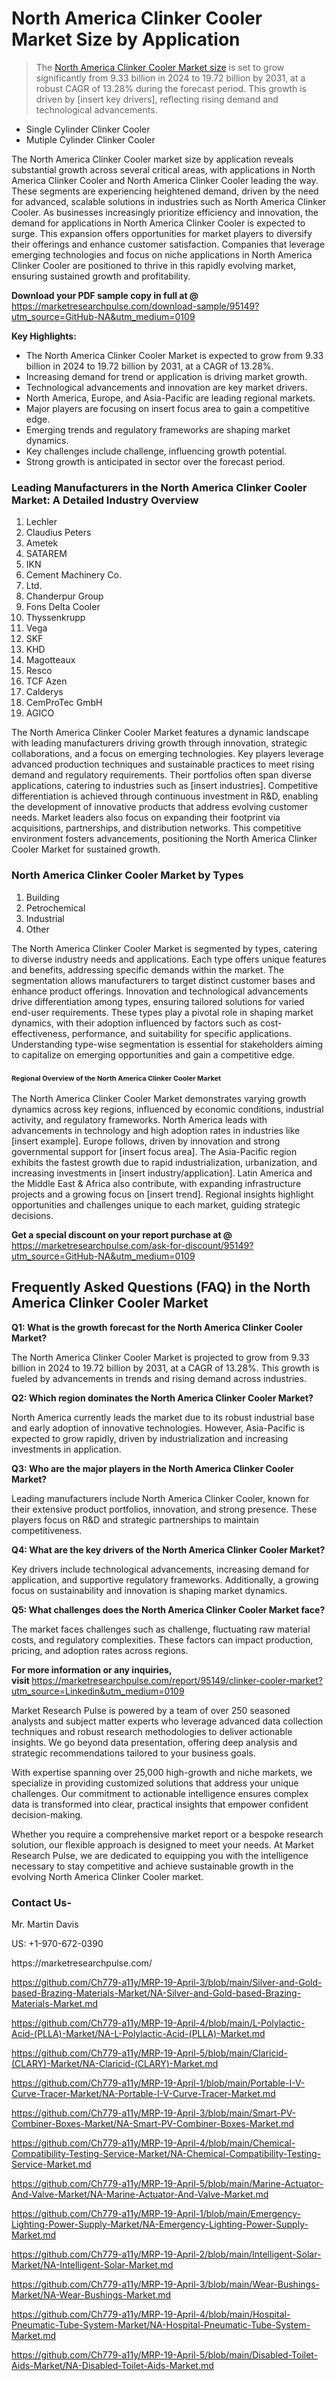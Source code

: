 <h1>North America Clinker Cooler Market&nbsp;Size by Application</h1><blockquote><p>The <a href="https://marketresearchpulse.com/download-sample/95149?utm_source=GitHub-NA&amp;utm_medium=0109">North America Clinker Cooler Market size</a> is set to grow significantly from 9.33 billion in 2024 to 19.72 billion by 2031, at a robust CAGR of 13.28% during the forecast period. This growth is driven by [insert key drivers], reflecting rising demand and technological advancements.</p></blockquote><ul><li>Single Cylinder Clinker Cooler<li> Mutiple Cylinder Clinker Cooler</li></ul><p>The North America Clinker Cooler market size by application reveals substantial growth across several critical areas, with applications in North America Clinker Cooler and North America Clinker Cooler leading the way. These segments are experiencing heightened demand, driven by the need for advanced, scalable solutions in industries such as North America Clinker Cooler. As businesses increasingly prioritize efficiency and innovation, the demand for applications in North America Clinker Cooler is expected to surge. This expansion offers opportunities for market players to diversify their offerings and enhance customer satisfaction. Companies that leverage emerging technologies and focus on niche applications in North America Clinker Cooler are positioned to thrive in this rapidly evolving market, ensuring sustained growth and profitability.</p><p><strong>Download your PDF sample copy in full at @ </strong><a href="https://marketresearchpulse.com/download-sample/95149?utm_source=GitHub-NA&amp;utm_medium=0109">https://marketresearchpulse.com/download-sample/95149?utm_source=GitHub-NA&amp;utm_medium=0109</a></p><p><strong>Key Highlights: </strong></p><ul><li>The North America Clinker Cooler Market is expected to grow from 9.33 billion in 2024 to 19.72 billion by 2031, at a CAGR of 13.28%.</li><li>Increasing demand for trend or application is driving market growth.</li><li>Technological advancements and innovation are key market drivers.</li><li>North America, Europe, and Asia-Pacific are leading regional markets.</li><li>Major players are focusing on insert focus area to gain a competitive edge.</li><li>Emerging trends and regulatory frameworks are shaping market dynamics.</li><li>Key challenges include challenge, influencing growth potential.</li><li>Strong growth is anticipated in sector over the forecast period.</li></ul><h3>Leading Manufacturers in the North America Clinker Cooler Market: A Detailed Industry Overview</h3><ol><li>Lechler</li><li>Claudius Peters</li><li>Ametek</li><li>SATAREM</li><li>IKN</li><li>Cement Machinery Co.</li><li>Ltd.</li><li>Chanderpur Group</li><li>Fons Delta Cooler</li><li>Thyssenkrupp</li><li>Vega</li><li>SKF</li><li>KHD</li><li>Magotteaux</li><li>Resco</li><li>TCF Azen</li><li>Calderys</li><li>CemProTec GmbH</li><li>AGICO</li></ol><div class="flex max-w-full flex-col flex-grow"><div class="min-h-8 text-message flex w-full flex-col items-end gap-2 whitespace-normal break-words [.text-message+&amp;]:mt-5" dir="auto" data-message-author-role="assistant" data-message-id="fd8432e4-4910-450d-b182-61b7bfb0a01f" data-message-model-slug="gpt-4o"><div class="flex w-full flex-col gap-1 empty:hidden first:pt-[3px]"><div class="markdown prose w-full break-words dark:prose-invert light"><p>The North America Clinker Cooler Market features a dynamic landscape with leading manufacturers driving growth through innovation, strategic collaborations, and a focus on emerging technologies. Key players leverage advanced production techniques and sustainable practices to meet rising demand and regulatory requirements. Their portfolios often span diverse applications, catering to industries such as [insert industries]. Competitive differentiation is achieved through continuous investment in R&amp;D, enabling the development of innovative products that address evolving customer needs. Market leaders also focus on expanding their footprint via acquisitions, partnerships, and distribution networks. This competitive environment fosters advancements, positioning the North America Clinker Cooler Market for sustained growth.</p></div></div></div></div><h3>North America Clinker Cooler Market by Types</h3><ol><li>Building<li> Petrochemical<li> Industrial<li> Other</li></ol><div class="flex max-w-full flex-col flex-grow"><div class="min-h-8 text-message flex w-full flex-col items-end gap-2 whitespace-normal break-words [.text-message+&amp;]:mt-5" dir="auto" data-message-author-role="assistant" data-message-id="084470be-0bb7-4664-bddf-5156b4f41249" data-message-model-slug="gpt-4o-mini"><div class="flex w-full flex-col gap-1 empty:hidden first:pt-[3px]"><div class="markdown prose w-full break-words dark:prose-invert light"><p>The North America Clinker Cooler Market is segmented by types, catering to diverse industry needs and applications. Each type offers unique features and benefits, addressing specific demands within the market. The segmentation allows manufacturers to target distinct customer bases and enhance product offerings. Innovation and technological advancements drive differentiation among types, ensuring tailored solutions for varied end-user requirements. These types play a pivotal role in shaping market dynamics, with their adoption influenced by factors such as cost-effectiveness, performance, and suitability for specific applications. Understanding type-wise segmentation is essential for stakeholders aiming to capitalize on emerging opportunities and gain a competitive edge.</p></div></div></div></div><h3><span style="font-size: 11px;">Regional Overview of the North America Clinker Cooler Market</span></h3><div class="flex max-w-full flex-col flex-grow"><div class="min-h-8 text-message flex w-full flex-col items-end gap-2 whitespace-normal break-words [.text-message+&amp;]:mt-5" dir="auto" data-message-author-role="assistant" data-message-id="e9038762-ce64-4e30-91c9-9bd413514231" data-message-model-slug="gpt-4o-mini"><div class="flex w-full flex-col gap-1 empty:hidden first:pt-[3px]"><div class="markdown prose w-full break-words dark:prose-invert light"><p>The North America Clinker Cooler Market demonstrates varying growth dynamics across key regions, influenced by economic conditions, industrial activity, and regulatory frameworks. North America leads with advancements in technology and high adoption rates in industries like [insert example]. Europe follows, driven by innovation and strong governmental support for [insert focus area]. The Asia-Pacific region exhibits the fastest growth due to rapid industrialization, urbanization, and increasing investments in [insert industry/application]. Latin America and the Middle East &amp; Africa also contribute, with expanding infrastructure projects and a growing focus on [insert trend]. Regional insights highlight opportunities and challenges unique to each market, guiding strategic decisions.</p></div></div></div></div><p><strong>Get a special discount on your report purchase at @ </strong><a href="https://marketresearchpulse.com/ask-for-discount/95149?utm_source=GitHub-NA&amp;utm_medium=0109">https://marketresearchpulse.com/ask-for-discount/95149?utm_source=GitHub-NA&amp;utm_medium=0109</a></p><h2>Frequently Asked Questions (FAQ) in the North America Clinker Cooler Market</h2><p><strong>Q1: What is the growth forecast for the North America Clinker Cooler Market?</strong></p><p>The North America Clinker Cooler Market is projected to grow from 9.33 billion in 2024 to 19.72 billion by 2031, at a CAGR of 13.28%. This growth is fueled by advancements in trends and rising demand across industries.</p><p><strong>Q2: Which region dominates the North America Clinker Cooler Market?</strong></p><p>North America currently leads the market due to its robust industrial base and early adoption of innovative technologies. However, Asia-Pacific is expected to grow rapidly, driven by industrialization and increasing investments in application.</p><p><strong>Q3: Who are the major players in the North America Clinker Cooler Market?</strong></p><p>Leading manufacturers include North America Clinker Cooler, known for their extensive product portfolios, innovation, and strong presence. These players focus on R&amp;D and strategic partnerships to maintain competitiveness.</p><p><strong>Q4: What are the key drivers of the North America Clinker Cooler Market?</strong></p><p>Key drivers include technological advancements, increasing demand for application, and supportive regulatory frameworks. Additionally, a growing focus on sustainability and innovation is shaping market dynamics.</p><p><strong>Q5: What challenges does the North America Clinker Cooler Market face?</strong></p><p>The market faces challenges such as challenge, fluctuating raw material costs, and regulatory complexities. These factors can impact production, pricing, and adoption rates across regions.</p><p><strong>For more information or any inquiries, visit&nbsp;</strong><a href="https://marketresearchpulse.com/report/95149/clinker-cooler-market?utm_source=Linkedin&utm_medium=0109">https://marketresearchpulse.com/report/95149/clinker-cooler-market?utm_source=Linkedin&utm_medium=0109</a></p><p>Market Research Pulse is powered by a team of over 250 seasoned analysts and subject matter experts who leverage advanced data collection techniques and robust research methodologies to deliver actionable insights. We go beyond data presentation, offering deep analysis and strategic recommendations tailored to your business goals.</p><p>With expertise spanning over 25,000 high-growth and niche markets, we specialize in providing customized solutions that address your unique challenges. Our commitment to actionable intelligence ensures complex data is transformed into clear, practical insights that empower confident decision-making.</p><p>Whether you require a comprehensive market report or a bespoke research solution, our flexible approach is designed to meet your needs. At Market Research Pulse, we are dedicated to equipping you with the intelligence necessary to stay competitive and achieve sustainable growth in the evolving North America Clinker Cooler market.</p><h3><strong>Contact Us-</strong></h3><p>Mr. Martin Davis</p><p>US: +1-970-672-0390</p><p>https://marketresearchpulse.com/</p><p><a href="https://github.com/Ch779-a11y/MRP-19-April-3/blob/main/Silver-and-Gold-based-Brazing-Materials-Market/NA-Silver-and-Gold-based-Brazing-Materials-Market.md">https://github.com/Ch779-a11y/MRP-19-April-3/blob/main/Silver-and-Gold-based-Brazing-Materials-Market/NA-Silver-and-Gold-based-Brazing-Materials-Market.md</a></p><p><a href="https://github.com/Ch779-a11y/MRP-19-April-4/blob/main/L-Polylactic-Acid-(PLLA)-Market/NA-L-Polylactic-Acid-(PLLA)-Market.md">https://github.com/Ch779-a11y/MRP-19-April-4/blob/main/L-Polylactic-Acid-(PLLA)-Market/NA-L-Polylactic-Acid-(PLLA)-Market.md</a></p><p><a href="https://github.com/Ch779-a11y/MRP-19-April-5/blob/main/Claricid-(CLARY)-Market/NA-Claricid-(CLARY)-Market.md">https://github.com/Ch779-a11y/MRP-19-April-5/blob/main/Claricid-(CLARY)-Market/NA-Claricid-(CLARY)-Market.md</a></p><p><a href="https://github.com/Ch779-a11y/MRP-19-April-1/blob/main/Portable-I-V-Curve-Tracer-Market/NA-Portable-I-V-Curve-Tracer-Market.md">https://github.com/Ch779-a11y/MRP-19-April-1/blob/main/Portable-I-V-Curve-Tracer-Market/NA-Portable-I-V-Curve-Tracer-Market.md</a></p><p><a href="https://github.com/Ch779-a11y/MRP-19-April-3/blob/main/Smart-PV-Combiner-Boxes-Market/NA-Smart-PV-Combiner-Boxes-Market.md">https://github.com/Ch779-a11y/MRP-19-April-3/blob/main/Smart-PV-Combiner-Boxes-Market/NA-Smart-PV-Combiner-Boxes-Market.md</a></p><p><a href="https://github.com/Ch779-a11y/MRP-19-April-4/blob/main/Chemical-Compatibility-Testing-Service-Market/NA-Chemical-Compatibility-Testing-Service-Market.md">https://github.com/Ch779-a11y/MRP-19-April-4/blob/main/Chemical-Compatibility-Testing-Service-Market/NA-Chemical-Compatibility-Testing-Service-Market.md</a></p><p><a href="https://github.com/Ch779-a11y/MRP-19-April-5/blob/main/Marine-Actuator-And-Valve-Market/NA-Marine-Actuator-And-Valve-Market.md">https://github.com/Ch779-a11y/MRP-19-April-5/blob/main/Marine-Actuator-And-Valve-Market/NA-Marine-Actuator-And-Valve-Market.md</a></p><p><a href="https://github.com/Ch779-a11y/MRP-19-April-1/blob/main/Emergency-Lighting-Power-Supply-Market/NA-Emergency-Lighting-Power-Supply-Market.md">https://github.com/Ch779-a11y/MRP-19-April-1/blob/main/Emergency-Lighting-Power-Supply-Market/NA-Emergency-Lighting-Power-Supply-Market.md</a></p><p><a href="https://github.com/Ch779-a11y/MRP-19-April-2/blob/main/Intelligent-Solar-Market/NA-Intelligent-Solar-Market.md">https://github.com/Ch779-a11y/MRP-19-April-2/blob/main/Intelligent-Solar-Market/NA-Intelligent-Solar-Market.md</a></p><p><a href="https://github.com/Ch779-a11y/MRP-19-April-3/blob/main/Wear-Bushings-Market/NA-Wear-Bushings-Market.md">https://github.com/Ch779-a11y/MRP-19-April-3/blob/main/Wear-Bushings-Market/NA-Wear-Bushings-Market.md</a></p><p><a href="https://github.com/Ch779-a11y/MRP-19-April-4/blob/main/Hospital-Pneumatic-Tube-System-Market/NA-Hospital-Pneumatic-Tube-System-Market.md">https://github.com/Ch779-a11y/MRP-19-April-4/blob/main/Hospital-Pneumatic-Tube-System-Market/NA-Hospital-Pneumatic-Tube-System-Market.md</a></p><p><a href="https://github.com/Ch779-a11y/MRP-19-April-5/blob/main/Disabled-Toilet-Aids-Market/NA-Disabled-Toilet-Aids-Market.md">https://github.com/Ch779-a11y/MRP-19-April-5/blob/main/Disabled-Toilet-Aids-Market/NA-Disabled-Toilet-Aids-Market.md</a></p>
